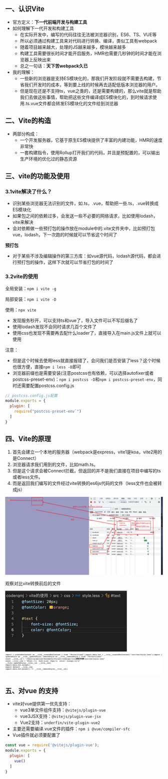 ## 一、认识Vite

- 官方定义：**下一代前端开发与构建工具**
- 如何理解下一代开发和构建工具
  - 在实际开发中，编写的代码往往无法被浏览器识别，ES6、TS、VUE等
  - 所以必须通过构建工具来对代码进行转换、编译，类似工具有webpack
  - 随着项目越来越大，处理的JS越来越多，模块越来越多
  - 构建工具需要很长时间才能开启服务，HMR也需要几秒钟的时间才能在浏览器上反映出来
  - 总之一句话：**天下苦webpack久已**
- 我的理解：
  - 一些新的浏览器是支持ES模块化的，那我们开发阶段就不需要去构建，节省我们开发时的成本，等到要上线的时候再去适配低版本浏览器的用户。
  - 但是现在还是不支持ts，vue之类的，还是需要构建的，那么vite就是帮助我们去做这些事情，帮助把这些文件编译成ES模块化的，到时候请求使用.ts.vue文件都会转发ES模块化的文件给到浏览器

## 二、Vite的构造

- 两部分构成：
  - 一个开发服务器，它基于原生ES模块提供了丰富的内建功能，HMR的速度非常快
  - 一套构建指令，使用Rollup打开我们的代码，并且是预配置的，可以输出生产环境的优化过的静态资源

## 三、vite的功能及使用

### 3.1vite解决了什么？

- 识别某些浏览器无法识别的文件，如.ts，.vue，帮助把一些.ts，.vue转换成ES模块化
- 如果包之间的依赖过多，会发送一些不必要的网络请求，比如使用lodash，vite来解决
- 会对依赖做一些预打包的操作放在module中的.vite文件夹中，比如预打包vue，lodash，下一次跑的时候就可以节省这个时间了

**预打包**

- 对于某些不涉及编辑操作的第三方库：如vue源代码，lodash源代码，都会进行预打包的操作，这样下次就可以节省打包的时间了

### 3.2vite的使用

全局安装：`npm i vite -g`

局部安装：`npm i vite -D`

使用：`npx vite`

- 发现服务秒开，可以支持ts和vue了，导入文件可以不写后缀名了
- 使用lodash发现不会同时请求几百个文件了
- 使用css也发现不需要再去配什么loader了，直接导入在main.js文件上就可以使用

注意：

- 但是这个时候去使用less就直接报错了，会问我们是否安装了less？这个时候也很方便，直接`npm i less -D`即可
- 浏览器前缀也是需要安装(注意postcss也有依赖，可以选择autofixer或者postcss-preset-env)：`npm i postcss -D`和`npm i postcss-preset-env`，同时还需要配置postcss.config.js

```js
// postcss.config.js配置
module.exports = {
  plugin: [
    require("postcss-preset-env`")
  ]
}
```

## 四、Vite的原理

1. 首先会建立一个本地的服务器（webpack是express，vite1是koa，vite2用的是Connect）
2. 浏览器请求我们用到的文件，比如math.ts。
3. 但是这个请求会被Connect拦截，但返回的并不是我们直接在项目中编写的ts或者less文件。
4. 而是返回我们编写的文件经过vite转换的es6js代码的文件（less文件也会被转成js）

![](./images/vite转发原理.png)

观察对比vite转换前后的文件

<img src="./images/vite编译前less.png" style="zoom:50%;" /><img src="./images/vite编译后less.png" style="zoom:50%;" />

## 五、对vue 的支持

- vite对vue提供第一优先支持：
  - vue3单文件组件支持：`@vitejs/plugin-vue`
  - vue3JSX支持：`@vitejs/plugin-vue-jsx`
  - Vue2支持：`underfin/vite-plugin-vue2`
- 主要还需要编译.vue文件的插件：`npm i @vue/compiler-sfc`
- Vue插件就必须要配置了

```js
const vue = require('@vitejs/plugin-vue');
module.exports = {
  plugin: [
    vue()
  ]
}
```


